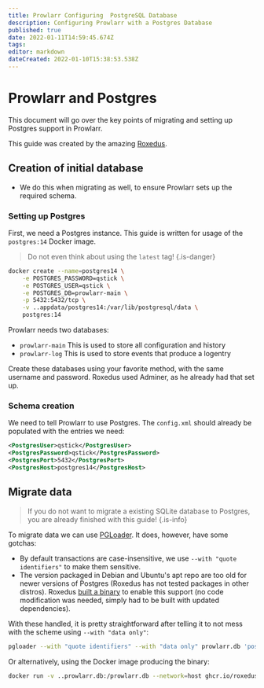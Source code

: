 ```yaml
---
title: Prowlarr Configuring  PostgreSQL Database
description: Configuring Prowlarr with a Postgres Database
published: true
date: 2022-01-11T14:59:45.674Z
tags: 
editor: markdown
dateCreated: 2022-01-10T15:38:53.538Z
---
```


# Prowlarr and Postgres

This document will go over the key points of migrating and setting up Postgres support in Prowlarr.

This guide was created by the amazing [Roxedus](https://github.com/Roxedus).

## Creation of initial database

- We do this when migrating as well, to ensure Prowlarr sets up the required schema.

### Setting up Postgres

First, we need a Postgres instance. This guide is written for usage of the `postgres:14` Docker image.

> Do not even think about using the `latest` tag! {.is-danger}

```bash
docker create --name=postgres14 \
    -e POSTGRES_PASSWORD=qstick \
    -e POSTGRES_USER=qstick \
    -e POSTGRES_DB=prowlarr-main \
    -p 5432:5432/tcp \
    -v ..appdata/postgres14:/var/lib/postgresql/data \
    postgres:14
```

Prowlarr needs two databases:

- `prowlarr-main`   This is used to store all configuration and history
- `prowlarr-log`    This is used to store events that produce a logentry

Create these databases using your favorite method, with the same username and password. Roxedus used Adminer, as he already had that set up.

### Schema creation

We need to tell Prowlarr to use Postgres. The `config.xml` should already be populated with the entries we need:

```xml
<PostgresUser>qstick</PostgresUser>
<PostgresPassword>qstick</PostgresPassword>
<PostgresPort>5432</PostgresPort>
<PostgresHost>postgres14</PostgresHost>
```

## Migrate data

> If you do not want to migrate a existing SQLite database to Postgres, you are already finished with this guide! {.is-info}

To migrate data we can use [PGLoader](https://github.com/dimitri/pgloader). It does, however, have some gotchas:

- By default transactions are case-insensitive, we use `--with "quote identifiers"` to make them sensitive.
- The version packaged in Debian and Ubuntu's apt repo are too old for newer versions of Postgres (Roxedus has not tested packages in other distros).
  Roxedus [built a binary](https://github.com/Roxedus/Pgloader-bin) to enable this support (no code modification was needed, simply had to be built with updated dependencies).

With these handled, it is pretty straightforward after telling it to not mess with the scheme using `--with "data only"`:

```bash
pgloader --with "quote identifiers" --with "data only" prowlarr.db 'postgresql://qstick:qstick@localhost/prowlarr-main'
```

Or alternatively, using the Docker image producing the binary:

```bash
docker run -v ..prowlarr.db:/prowlarr.db --network=host ghcr.io/roxedus/pgloader --with "quote identifiers" --with "data only" /prowlarr.db "postgresql://qstick:qstick@localhost/prowlarr-main"
```
